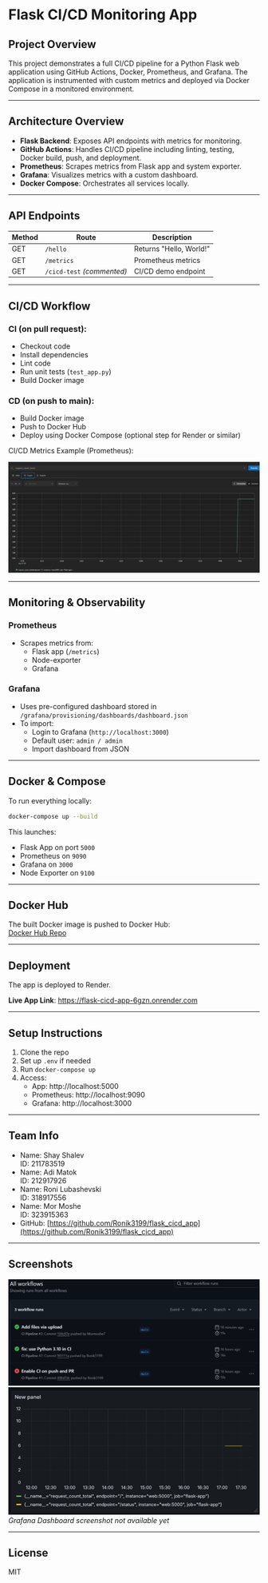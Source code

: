 
# Flask CI/CD Monitoring App

##  Project Overview

This project demonstrates a full CI/CD pipeline for a Python Flask web application using GitHub Actions, Docker, Prometheus, and Grafana. The application is instrumented with custom metrics and deployed via Docker Compose in a monitored environment.

---

##  Architecture Overview

- **Flask Backend**: Exposes API endpoints with metrics for monitoring.
- **GitHub Actions**: Handles CI/CD pipeline including linting, testing, Docker build, push, and deployment.
- **Prometheus**: Scrapes metrics from Flask app and system exporter.
- **Grafana**: Visualizes metrics with a custom dashboard.
- **Docker Compose**: Orchestrates all services locally.

---

##  API Endpoints

| Method | Route         | Description             |
|--------|---------------|-------------------------|
| GET    | `/hello`      | Returns "Hello, World!" |
| GET    | `/metrics`    | Prometheus metrics      |
| GET    | `/cicd-test` *(commented)* | CI/CD demo endpoint |

---

##  CI/CD Workflow

###  CI (on pull request):

- Checkout code
- Install dependencies
- Lint code
- Run unit tests (`test_app.py`)
- Build Docker image

###  CD (on push to main):

- Build Docker image
- Push to Docker Hub
- Deploy using Docker Compose (optional step for Render or similar)

 CI/CD Metrics Example (Prometheus):

![Prometheus Metrics - request_count_total](screenshots/request_count_total.png)

---

##  Monitoring & Observability

### Prometheus
- Scrapes metrics from:
  - Flask app (`/metrics`)
  - Node-exporter
  - Grafana

### Grafana
- Uses pre-configured dashboard stored in `/grafana/provisioning/dashboards/dashboard.json`
- To import:
  - Login to Grafana (`http://localhost:3000`)
  - Default user: `admin / admin`
  - Import dashboard from JSON

---

##  Docker & Compose

To run everything locally:

```bash
docker-compose up --build
```

This launches:
- Flask App on port `5000`
- Prometheus on `9090`
- Grafana on `3000`
- Node Exporter on `9100`

---

##  Docker Hub

The built Docker image is pushed to Docker Hub:  
[Docker Hub Repo](https://hub.docker.com/r/mormoshe7/flask-cicd-app)

---

##  Deployment

The app is deployed to Render.

**Live App Link**: https://flask-cicd-app-6gzn.onrender.com

---

##  Setup Instructions

1. Clone the repo
2. Set up `.env` if needed
3. Run `docker-compose up`
4. Access:
   - App: http://localhost:5000
   - Prometheus: http://localhost:9090
   - Grafana: http://localhost:3000

---

##  Team Info

- Name: Shay Shalev  
  ID: 211783519  
- Name: Adi Matok  
  ID: 212917926  
- Name: Roni Lubashevski  
  ID: 318917556  
- Name: Mor Moshe  
  ID: 323915363  
- GitHub: [https://github.com/Ronik3199/flask_cicd_app](https://github.com/Ronik3199/flask_cicd_app)

---

##  Screenshots

![GitHub Actions Running](screenshots/github-actions.png)
![Grafana Dashboard](screenshots/grafana_dashboard.png)
_Grafana Dashboard screenshot not available yet_

---

##  License

MIT
